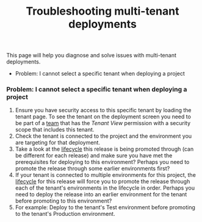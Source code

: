 ﻿---
title: Troubleshooting multi-tenant deployments
position: 3
---


This page will help you diagnose and solve issues with multi-tenant deployments.


- Problem: I cannot select a specific tenant when deploying a project

### Problem: I cannot select a specific tenant when deploying a project

1. Ensure you have security access to this specific tenant by loading the tenant page. To see the tenant on the deployment screen you need to be part of a [team](/docs/home/administration/managing-users-and-teams.md) that has the *Tenant View* permission with a security scope that includes this tenant.
2. Check the tenant is connected to the project and the environment you are targeting for that deployment.
3. Take a look at the [lifecycle](/docs/home/key-concepts/lifecycles.md) this release is being promoted through (can be different for each release) and make sure you have met the prerequisites for deploying to this environment? Perhaps you need to promote the release through some earlier environments first?
4. If your tenant is connected to multiple environments for this project, the [lifecycle](/docs/home/key-concepts/lifecycles.md) for this release will force you to promote the release through each of the tenant's environments in the lifecycle in order. Perhaps you need to deploy the release into an earlier environment for the tenant before promoting to this environment?
 1. For example: Deploy to the tenant's Test environment before promoting to the tenant's Production environment.
